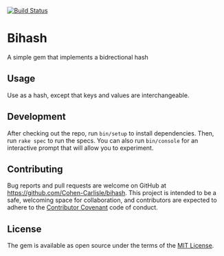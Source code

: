 [![Build Status](https://travis-ci.org/Cohen-Carlisle/bihash.svg?branch=master)](https://travis-ci.org/Cohen-Carlisle/bihash)
# Bihash

A simple gem that implements a bidrectional hash

## Usage

Use as a hash, except that keys and values are interchangeable.

## Development

After checking out the repo, run `bin/setup` to install dependencies. Then, run
`rake spec` to run the specs. You can also run `bin/console` for an interactive
prompt that will allow you to experiment.

## Contributing

Bug reports and pull requests are welcome on GitHub at
https://github.com/Cohen-Carlisle/bihash. This project is intended to be a safe,
welcoming space for collaboration, and contributors are expected to adhere to
the [Contributor Covenant](http://contributor-covenant.org) code of conduct.

## License

The gem is available as open source under the terms of the
[MIT License](http://opensource.org/licenses/MIT).
